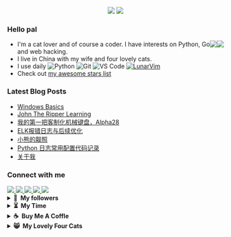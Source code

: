 <!-- visitor counter -->
<p align="center"> 
  <img src="https://media.giphy.com/media/hvRJCLFzcasrR4ia7z/giphy.gif" width="25px">
  <img src="https://profile-counter.glitch.me/JackTheMico/count.svg" />
</p>

### Hello pal 
<div>
  <div>
    <img align="right" src="https://github-readme-stats.vercel.app/api/top-langs/?username=JackTheMico&layout=compact&theme=radical"/>
  </div>
  <div>
    <img align="right" src="https://github-readme-stats.vercel.app/api?username=JackTheMico&show_icons=true&theme=radical"/>
  </div>
</div>

- I'm a cat lover and of course a coder. I have interests on Python, Go and web hacking. 
- I live in China with my wife and four lovely cats.
- I use daily
![Python](https://img.shields.io/badge/-Python-8fcfd1?style=plastic&logo=Python)
![Git](https://img.shields.io/badge/-Git-black?style=plastic&logo=git)
![VS Code](https://img.shields.io/badge/-VS%20Code-007ACC?style=plastic&logo=visual-studio-code)
[![LunarVim](https://img.shields.io/badge/-LunarVim-purple)](https://www.lunarvim.org/)
- Check out [my awesome stars list](./starred.md)

### Latest Blog Posts
<!-- BLOG-POST-LIST:START -->
- [Windows Basics](https://JackTheMico.github.io/posts/windows-hacking/)
- [John The Ripper Learning](https://JackTheMico.github.io/posts/john/)
- [我的第一把客制化机械键盘，Alpha28](https://JackTheMico.github.io/posts/alpha28/)
- [ELK报错日志与后续优化](https://JackTheMico.github.io/posts/elk%E6%8A%A5%E9%94%99%E6%97%A5%E5%BF%97%E4%B8%8E%E5%90%8E%E7%BB%AD%E4%BC%98%E5%8C%96/)
- [小熊的靓照](https://JackTheMico.github.io/posts/xnxs/)
- [Python 日志常用配置代码记录](https://JackTheMico.github.io/posts/python-logging/)
- [关于我](https://JackTheMico.github.io/about/desc/)
<!-- BLOG-POST-LIST:END -->

### Connect with me 
<a href="https://www.facebook.com/profile.php?id=100080067140304">
  <img src="https://camo.githubusercontent.com/8f245234577766478eaf3ee72b0615e99bb9ef3eaa56e1c37f75692811181d5c/68747470733a2f2f6564656e742e6769746875622e696f2f537570657254696e7949636f6e732f696d616765732f7376672f66616365626f6f6b2e737667" width="4%"/>
</a>

<a href="https://twitter.com/JokerDFunny">
  <img src="https://camo.githubusercontent.com/35b0b8bfbd8840f35607fb56ad0a139047fd5d6e09ceb060c5c6f0a5abd1044c/68747470733a2f2f6564656e742e6769746875622e696f2f537570657254696e7949636f6e732f696d616765732f7376672f747769747465722e737667" width="4%"/>
</a>

<a href="mailto:dlwxxxdlw@gmail.com">
  <img src="https://camo.githubusercontent.com/4a3dd8d10a27c272fd04b2ce8ed1a130606f95ea6a76b5e19ce8b642faa18c27/68747470733a2f2f6564656e742e6769746875622e696f2f537570657254696e7949636f6e732f696d616765732f7376672f676d61696c2e737667" width="4%"/>
</a>
<a href="Joke Funny#4079">
  <img src="https://camo.githubusercontent.com/79fcdc7c43f1a1d7c175827976ffee8177814a016fb1b9578ff70f1aef759578/68747470733a2f2f6564656e742e6769746875622e696f2f537570657254696e7949636f6e732f696d616765732f7376672f646973636f72642e737667" width=4% />
</a>
<a href="https://t.me/JokeDFunny">
  <img src="https://camo.githubusercontent.com/f4b401dd7cd9b7840fd31acafd49e151a80e4c9600bf219934461b96dd98e013/68747470733a2f2f6564656e742e6769746875622e696f2f537570657254696e7949636f6e732f696d616765732f7376672f74656c656772616d2e737667" width=4% />
</a>
</br>


<details>
  <summary><b>🤗&nbsp;&nbsp;My&nbsp;followers</b></summary>
<!--START_SECTION:top-followers-->
<table>
  <tr>
    <td align="center">
      <a href="https://github.com/plh2">
        <img src="https://avatars2.githubusercontent.com/u/14355994" width="100px;" alt="plh2"/>
      </a>
      <br />
      <a href="https://github.com/plh2">admin_dev</a>
    </td>
    <td align="center">
      <a href="https://github.com/mishin">
        <img src="https://avatars2.githubusercontent.com/u/2354218" width="100px;" alt="mishin"/>
      </a>
      <br />
      <a href="https://github.com/mishin">Nikolay Mishin</a>
    </td>
    <td align="center">
      <a href="https://github.com/684201zan">
        <img src="https://avatars2.githubusercontent.com/u/21252908" width="100px;" alt="684201zan"/>
      </a>
      <br />
      <a href="https://github.com/684201zan">奔走的小毛驴</a>
    </td>
    <td align="center">
      <a href="https://github.com/chance395">
        <img src="https://avatars2.githubusercontent.com/u/19421270" width="100px;" alt="chance395"/>
      </a>
      <br />
      <a href="https://github.com/chance395">leo.li</a>
    </td>
  </tr>
</table>
<!--END_SECTION:top-followers-->

</details>

<!-- <details> -->
<!--   <summary><b>✨&nbsp;&nbsp;My&nbsp;Status</b></summary> -->

<!-- </details> -->

<details>
  <summary><b>⏳&nbsp;&nbsp;My&nbsp;Time</b></summary>
<!--START_SECTION:waka-->
**I'm an Early 🐤** 

```text
🌞 Morning    50 commits     ⬛⬛⬛⬛⬜⬜⬜⬜⬜⬜⬜⬜⬜⬜⬜⬜⬜⬜⬜⬜⬜⬜⬜⬜⬜   18.45% 
🌆 Daytime    129 commits    ⬛⬛⬛⬛⬛⬛⬛⬛⬛⬛⬛⬛⬜⬜⬜⬜⬜⬜⬜⬜⬜⬜⬜⬜⬜   47.6% 
🌃 Evening    55 commits     ⬛⬛⬛⬛⬛⬜⬜⬜⬜⬜⬜⬜⬜⬜⬜⬜⬜⬜⬜⬜⬜⬜⬜⬜⬜   20.3% 
🌙 Night      37 commits     ⬛⬛⬛⬜⬜⬜⬜⬜⬜⬜⬜⬜⬜⬜⬜⬜⬜⬜⬜⬜⬜⬜⬜⬜⬜   13.65%

```


📊 **This Week I Spent My Time On** 

```text
⌚︎ Time Zone: Asia/Shanghai

💬 Programming Languages: 
JavaScript               2 hrs 50 mins       ⬛⬛⬛⬛⬛⬛⬛⬜⬜⬜⬜⬜⬜⬜⬜⬜⬜⬜⬜⬜⬜⬜⬜⬜⬜   30.64% 
Go                       1 hr 38 mins        ⬛⬛⬛⬛⬜⬜⬜⬜⬜⬜⬜⬜⬜⬜⬜⬜⬜⬜⬜⬜⬜⬜⬜⬜⬜   17.59% 
YAML                     1 hr 22 mins        ⬛⬛⬛⬜⬜⬜⬜⬜⬜⬜⬜⬜⬜⬜⬜⬜⬜⬜⬜⬜⬜⬜⬜⬜⬜   14.78% 
Python                   38 mins             ⬛⬜⬜⬜⬜⬜⬜⬜⬜⬜⬜⬜⬜⬜⬜⬜⬜⬜⬜⬜⬜⬜⬜⬜⬜   7.0% 
Org                      36 mins             ⬛⬜⬜⬜⬜⬜⬜⬜⬜⬜⬜⬜⬜⬜⬜⬜⬜⬜⬜⬜⬜⬜⬜⬜⬜   6.58%

🔥 Editors: 
Neovim                   9 hrs 17 mins       ⬛⬛⬛⬛⬛⬛⬛⬛⬛⬛⬛⬛⬛⬛⬛⬛⬛⬛⬛⬛⬛⬛⬛⬛⬛   100.0%

```


<!--END_SECTION:waka-->
</details>

<details>
  <summary><b>☕&nbsp;&nbsp;Buy&nbsp;Me&nbsp;A&nbsp;Coffle</b></summary>

  <a href="https://www.buymeacoffee.com/JackDeng" target="_blank" rel="noreferrer nofollow">
    <img src="https://cdn.buymeacoffee.com/buttons/default-red.png" width="240" height="70"/>
  </a>
  
  <img src="./reward/alipay.jpg" width="220" height="300"/>
</details>

<details>
  <summary><b>😸&nbsp;&nbsp;My&nbsp;Lovely&nbsp;Four&nbsp;Cats</b></summary>
  
  ![My four cats](https://raw.githubusercontent.com/JackTheMico/JackTheMico/main/background.jpg)
</details>
